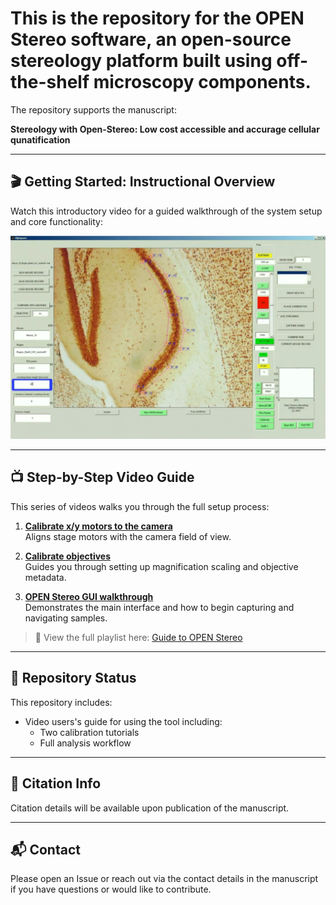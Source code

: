 # This is the repository for the **OPEN Stereo** software, an open-source stereology platform built using off-the-shelf microscopy components.

The repository supports the manuscript:

**Stereology with Open-Stereo: Low cost accessible and accurage cellular qunatification**

---

## 🎬 Getting Started: Instructional Overview

Watch this introductory video for a guided walkthrough of the system setup and core functionality:

[![OPEN Stereo Overview](https://raw.githubusercontent.com/OPEN-stereology/OPEN-stereology_manuscript/main/open-stereo.png)](https://youtu.be/MiMwLjrcVZg)

---

## 📺 Step-by-Step Video Guide

This series of videos walks you through the full setup process:

1. **[Calibrate x/y motors to the camera](https://youtu.be/MiMwLjrcVZg)**  
   Aligns stage motors with the camera field of view.

2. **[Calibrate objectives](https://youtu.be/YOUR_VIDEO_ID_2)**  
   Guides you through setting up magnification scaling and objective metadata.

3. **[OPEN Stereo GUI walkthrough](https://youtu.be/YOUR_VIDEO_ID_3)**  
   Demonstrates the main interface and how to begin capturing and navigating samples.

> 📂 View the full playlist here: [Guide to OPEN Stereo](https://www.youtube.com/playlist?list=YOUR_PLAYLIST_ID)

---

## 🚧 Repository Status

This repository includes:

- Video users's guide for using the tool including:
   - Two calibration tutorials 
   - Full analysis workflow

---

## 🧠 Citation Info

Citation details will be available upon publication of the manuscript.

---

## 📬 Contact

Please open an Issue or reach out via the contact details in the manuscript if you have questions or would like to contribute.
